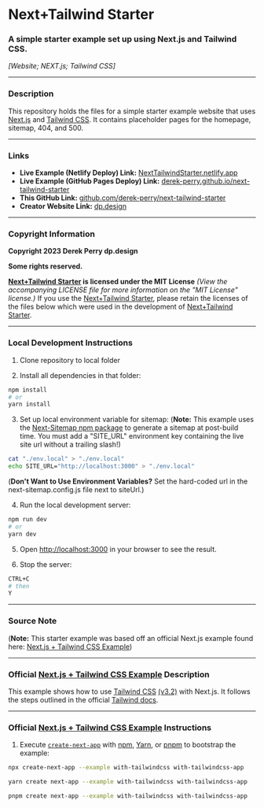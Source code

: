 # Next+Tailwind Starter
### A simple starter example set up using Next.js and Tailwind CSS.
_[Website; NEXT.js; Tailwind CSS]_

---

### Description 
This repository holds the files for a simple starter example website that uses [Next.js](https://nextjs.org "Visit the official website of Next.js at NextJS.org") and [Tailwind CSS](https://tailwindcss.com "Visit the official website of Tailwind CSS at TailwindCSS.com"). It contains placeholder pages for the homepage, sitemap, 404, and 500.

---

### Links
- **Live Example (Netlify Deploy) Link:** [NextTailwindStarter.netlify.app](https://nexttailwindstarter.netlify.app "Visit the live, Netlify example website for the Next+Tailwind Starter, at NextTailwindStarter.netlify.app")
- **Live Example (GitHub Pages Deploy) Link:** [derek-perry.github.io/next-tailwind-starter](https://derek-perry.github.io/next-tailwind-starter "Visit the live, Netlify example website for the Next+Tailwind Starter, at derek-perry.github.io/next-tailwind-starter")
- **This GitHub Link:** [github.com/derek-perry/next-tailwind-starter](https://github.com/derek-perry/next-tailwind-starter "Visit the GitHub repository for this Next+Tailwind Starter at github.com/derek-perry/next-tailwind-starter")
- **Creator Website Link:** [dp.design](https://dp.design "Visit the website for Derek Perry, the creator of this Next+Tailwind Starter, at dp.design")

---

### Copyright Information
**Copyright 2023 Derek Perry dp.design**

**Some rights reserved.**

**[Next+Tailwind Starter](https://github.com/derek-perry/next-tailwind-starter "Visit the GitHub repository for this Next+Tailwind Starter at github.com/derek-perry/next-tailwind-starter") is licensed under the MIT License**
_(View the accompanying LICENSE file for more information on the "MIT License" license.)_
If you use the [Next+Tailwind Starter](https://github.com/derek-perry/next-tailwind-starter "Visit the GitHub repository for this Next+Tailwind Starter at github.com/derek-perry/next-tailwind-starter"), please retain the licenses of the files below which were used in the development of [Next+Tailwind Starter](https://github.com/derek-perry/next-tailwind-starter "Visit the GitHub repository for this Next+Tailwind Starter at github.com/derek-perry/next-tailwind-starter").

---

### Local Development Instructions

1. Clone repository to local folder

2. Install all dependencies in that folder:

```bash
npm install
# or
yarn install
```
3. Set up local environment variable for sitemap:
(**Note:** This example uses the [Next-Sitemap npm package](https://npmjs.com/package/next-sitemap "Visit the Next-Sitemap npm package page at npmjs.com/package/next-sitemap") to generate a sitemap at post-build time. You must add a "SITE_URL" environment key containing the live site url without a trailing slash!)
```bash
cat "./env.local" > "./env.local"
echo SITE_URL="http://localhost:3000" > "./env.local"
```
(**Don't Want to Use Environment Variables?** Set the hard-coded url in the next-sitemap.config.js file next to siteUrl.)

4. Run the local development server:

```bash
npm run dev
# or
yarn dev
```

5. Open [http://localhost:3000](http://localhost:3000 "Visit localhost:3000 in a local browser to view the running development server") in your browser to see the result.

6. Stop the server:
```bash
CTRL+C
# then
Y
```

---

### Source Note
(**Note:** This starter example was based off an official Next.js example found here: [Next.js + Tailwind CSS Example](https://github.com/vercel/next.js/tree/deprecated-main/examples/with-tailwindcss "Visit the Official Next.js + Tailwind CSS Example that this Starter was Based On at github.com/vercel/next.js/tree/deprecated-main/examples/with-tailwindcss"))

---

### Official [Next.js + Tailwind CSS Example](https://github.com/vercel/next.js/tree/deprecated-main/examples/with-tailwindcss "Visit the Official Next.js + Tailwind CSS Example that this Starter was Based On at github.com/vercel/next.js/tree/deprecated-main/examples/with-tailwindcss") Description

This example shows how to use [Tailwind CSS](https://tailwindcss.com "Visit the official website of Tailwind CSS at TailwindCSS.com") [(v3.2)](https://tailwindcss.com/blog/tailwindcss-v3-2) with Next.js. It follows the steps outlined in the official [Tailwind docs](https://tailwindcss.com/docs/guides/nextjs).

---

### Official [Next.js + Tailwind CSS Example](https://github.com/vercel/next.js/tree/deprecated-main/examples/with-tailwindcss "Visit the Official Next.js + Tailwind CSS Example that this Starter was Based On at github.com/vercel/next.js/tree/deprecated-main/examples/with-tailwindcss") Instructions

1. Execute [`create-next-app`](https://github.com/vercel/next.js/tree/canary/packages/create-next-app) with [npm](https://docs.npmjs.com/cli/init), [Yarn](https://yarnpkg.com/lang/en/docs/cli/create), or [pnpm](https://pnpm.io) to bootstrap the example:

```bash
npx create-next-app --example with-tailwindcss with-tailwindcss-app
```

```bash
yarn create next-app --example with-tailwindcss with-tailwindcss-app
```

```bash
pnpm create next-app --example with-tailwindcss with-tailwindcss-app
```